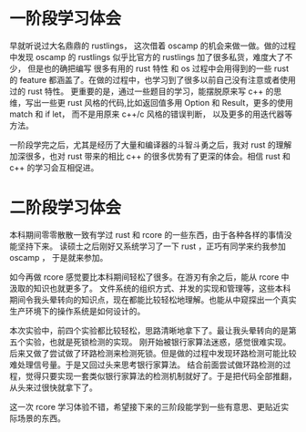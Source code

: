 # 一阶段学习体会

早就听说过大名鼎鼎的 rustlings， 这次借着 oscamp 的机会来做一做。做的过程中发现 oscamp 的 rustlings 似乎比官方的 rustlings 加了很多私货，难度大了不少，
但是也的确把编写 很多有用的 rust 特性 和 os 过程中会用得到的一些 rust 的 feature 都涵盖了。在做的过程中，也学习到了很多以前自己没有注意或者使用过的 rust 特性。
更重要的是，通过一些题目的学习，能摆脱原来写 c++ 的思维，写出一些更 rust 风格的代码,比如返回值多用 Option 和 Result，更多的使用 match 和 if let， 而不是用原来 c++/c 风格的错误判断，
以及更多的用迭代器等方法。

一阶段学完之后，尤其是经历了大量和编译器的斗智斗勇之后，我对 rust 的理解加深很多，也对 rust 带来的相比 c++ 的很多优势有了更深的体会。相信 rust 和 c++ 的学习会互相促进。

# 二阶段学习体会

本科期间零零散散一致有学过 rust 和 rcore 的一些东西，由于各种各样的事情没能坚持下来。
读硕士之后刚好又系统学习了一下 rust ，正巧有同学来约我参加 oscamp ， 于是就来参加。

如今再做 rcore 感觉要比本科期间轻松了很多。在游刃有余之后，能从 rcore 中汲取的知识也就更多了。
文件系统的组织方式、并发的实现和管理等，这些本科期间令我头晕转向的知识点，现在都能比较轻松地理解。也能从中窥探出一个真实生产环境下的操作系统是如何设计的。

本次实验中，前四个实验都比较轻松，思路清晰地拿下了。最让我头晕转向的是第五个实验，也就是死锁检测的实现。
刚开始被银行家算法迷惑，感觉很难实现。后来又做了尝试做了环路检测来检测死锁。但是做的过程中发现环路检测可能比较难处理信号量。于是又回过头来思考银行家算法。
结合前面尝试做环路检测的过程，觉得只要实现一套类似银行家算法的检测机制就好了。于是把代码全部推翻，从头来过很快就拿下了。

这一次 rcore 学习体验不错，希望接下来的三阶段能学到一些有意思、更贴近实际场景的东西。

